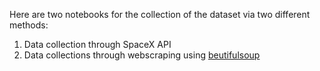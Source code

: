 Here are two notebooks for the collection of the dataset via two different methods:
1. Data collection through SpaceX API
2. Data collections through webscraping using [beutifulsoup](https://www.crummy.com/software/BeautifulSoup/bs4/doc/)
